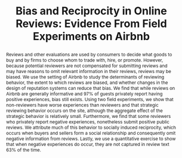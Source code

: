---
layout: none
title: "Bias and Reciprocity in Online Reviews: Evidence From Field Experiments on Airbnb"
category: research
abstract: Reviews and other evaluations are used by consumers to decide what goods to buy and by firms to choose whom to trade with, hire, or promote. However, because potential reviewers are not compensated for submitting reviews and may have reasons to omit relevant information in their reviews, reviews may be biased. We use the setting of Airbnb to study the determinants of reviewing behavior, the extent to which reviews are biased, and whether changes in the design of reputation systems can reduce that bias. We find that while reviews on Airbnb are generally informative and 97% of guests privately report having positive experiences, bias still exists. Using two field experiments, we show that non-reviewers have worse experiences than reviewers and that strategic reviewing behavior occurs on the site, although the aggregate effect of the strategic behavior is relatively small. Furthermore, we find that some reviewers who privately report negative experiences, nonetheless submit positive public reviews. We attribute much of this behavior to socially induced reciprocity, which occurs when buyers and sellers form a social relationship and consequently omit negative information from reviews. Lastly, we use a quantitative exercise to show that when negative experiences do occur, they are not captured in review text 63% of the time.
link: /assets/reviews_paper.pdf
js: "toggleMe('reviews'); return false;"
js_abbrev: 'reviews'
priority: 2
other: Accepted at <a href = 'http://www.sigecom.org/ec15/index.html'> The Sixteenth ACM Conference on Economics and Computation </a> (EC'15). <br> Presented at <a href = 'http://codecon.net/'> The Conference for Digital Experimentation </a>
coauthors: (with Elena Grewal, David Holtz, and Matthew Pearson)
bib: <br> @article{reportingandreciprocity,
  title={Reporting Bias and Reciprocity in Online Reviews&#58; Evidence From Field Experiments on Airbnb},
  author={Fradkin, Andrey and Grewal, Elena and Holtz, David and Pearson, Matthew},
  year={2014}}
bibjs: "toggleMe('reviews_bib'); return false;"
bib_abbrev: 'reviews_bib'
---